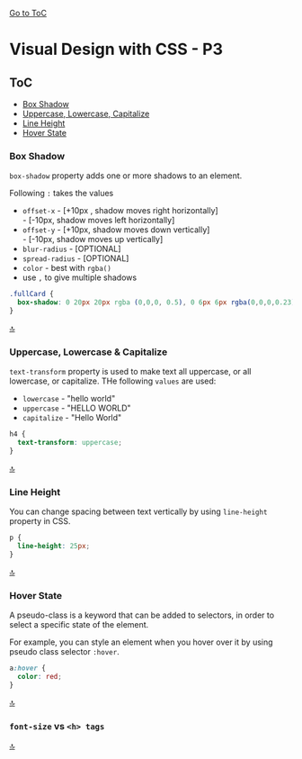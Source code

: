[Go to ToC](../README.md)

# Visual Design with CSS - P3

## ToC
* [Box Shadow](#box-shadow)  
* [Uppercase, Lowercase, Capitalize](#uppercase-lowercase-capitalize)
* [Line Height](#line-height)
* [Hover State](#hover-state)

### Box Shadow

`box-shadow` property adds one or more shadows to an element.

Following `:` takes the values
* `offset-x` - [+10px , shadow moves right horizontally]  
             - [-10px, shadow moves left horizontally]  
* `offset-y` - [+10px, shadow moves down vertically]  
             - [-10px, shadow moves up vertically]
* `blur-radius` - [OPTIONAL] 
* `spread-radius` - [OPTIONAL]
* `color` - best with `rgba()`
* use `,` to give multiple shadows

```css
.fullCard {
  box-shadow: 0 20px 20px rgba (0,0,0, 0.5), 0 6px 6px rgba(0,0,0,0.23);
}
```


[🔝](#toc)  
  
### Uppercase, Lowercase & Capitalize

`text-transform` property is used to make text all uppercase, or all lowercase, or capitalize. THe following `values`  are used:

* `lowercase` - "hello world"
* `uppercase` - "HELLO WORLD"
* `capitalize` - "Hello World"

```css
h4 {
  text-transform: uppercase;
}
```
  
[🔝](#toc)  

### Line Height

You can change spacing between text vertically by using `line-height` property in CSS.

```css
p {
  line-height: 25px;
}
```
  
[🔝](#toc)  

### Hover State 

A pseudo-class is a keyword that can be added to selectors, in order to select a specific state of the element.

For example, you can style an element when you hover over it by using pseudo class selector `:hover`. 

```css
a:hover {
  color: red;
}
```

[🔝](#toc)  

### `font-size` vs `<h> tags`

  
[🔝](#toc)  
  
  
  
